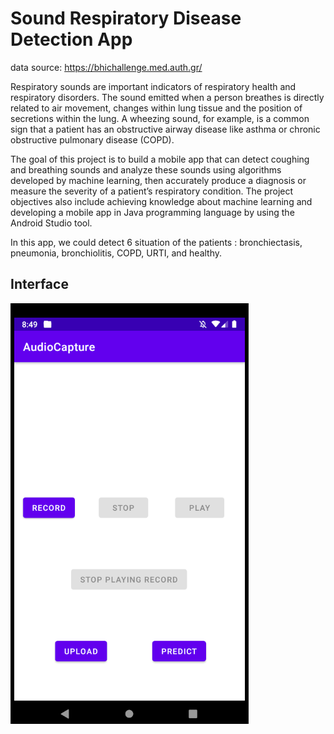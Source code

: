 # Sound Respiratory Disease Detection App
data source: https://bhichallenge.med.auth.gr/

Respiratory sounds are important indicators of respiratory health and respiratory disorders. The sound emitted when a person breathes is directly related to air movement, changes within lung tissue and the position of secretions within the lung. A wheezing sound, for example, is a common sign that a patient has an obstructive airway disease like asthma or chronic obstructive pulmonary disease (COPD).

The goal of this project is to build a mobile app that can detect coughing and breathing sounds and analyze these sounds using algorithms developed by machine learning, then accurately produce a diagnosis or measure the severity of a patient’s respiratory condition. The project objectives also include achieving knowledge about machine learning and developing a mobile app in Java programming language by using the Android Studio tool.

In this app, we could detect 6 situation of the patients : bronchiectasis, pneumonia, bronchiolitis, COPD, URTI, and healthy.

## Interface

![INTERFACE!](image/unknown.png)

